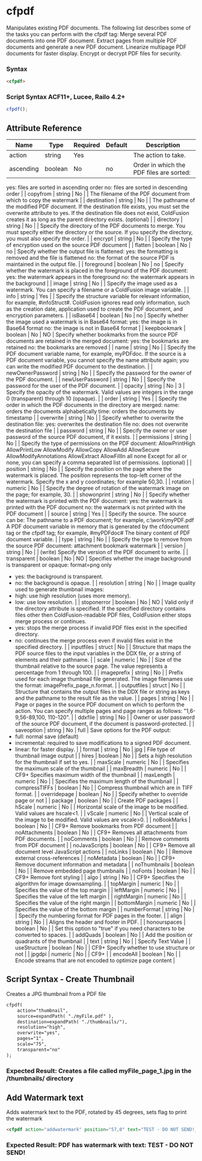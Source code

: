 # cfpdf

Manipulates existing PDF documents. The following list describes some of the
 tasks you can perform with the cfpdf tag:
 Merge several PDF documents into one PDF document.
 Extract pages from multiple PDF documents and generate a new PDF document.
 Linearize multipage PDF documents for faster display.
 Encrypt or decrypt PDF files for security.

### Syntax

```html
<cfpdf>
```

### Script Syntax ACF11+, Lucee, Railo 4.2+

```javascript
cfpdf();
```

## Attribute Reference

| Name | Type | Required | Default | Description |
| --- | --- | --- | --- | --- |
| action | string | Yes |  | The action to take. |
| ascending | boolean | No | no | Order in which the PDF files are sorted:
 yes: files are sorted in ascending order
 no: files are sorted in descending order |
| copyfrom | string | No |  | The filename of the PDF document from which to copy the watermark |
| destination | string | No |  | The pathname of the modified PDF document.
 If the destination file exists, you must set the overwrite attribute to yes.
 If the destination file does not exist, ColdFusion creates it as long as
 the parent directory exists. (optional) |
| directory | string | No |  | Specify the directory of the PDF documents to merge.
 You must specify either the directory or the source.
 If you specify the directory, you must also specify the order. |
| encrypt | string | No |  | Specify the type of encryption used on the source PDF document |
| flatten | boolean | No | no | Specify whether the output file is flattened:
 yes: the formatting is removed and the file is flattened
 no: the format of the source PDF is maintained in the output file. |
| foreground | boolean | No | no | Specify whether the watermark is placed in the foreground of the PDF document:
 yes: the watermark appears in the foreground
 no: the watermark appears in the background |
| image | string | No |  | Specify the image used as a watermark.
 You can specify a filename or a ColdFusion image variable. |
| info | string | Yes |  | Specify the structure variable for relevant information, for example, #infoStruct#.
 ColdFusion ignores read only information, such as the creation date, application used to create
 the PDF document, and encryption parameters. |
| isBase64 | boolean | No | no | Specify whether the image used a watermark is in Base64 format:
 yes: the image is in Base64 format
 no: the image is not in Base64 format |
| keepbookmark | boolean | No | NO | Specify whether bookmarks from the source PDF
 documents are retained in the merged document:
 yes: the bookmarks are retained
 no: the bookmarks are removed |
| name | string | No |  | Specify the PDF document variable name, for example, myPDFdoc.
 If the source is a PDF document variable, you cannot specify the
 name attribute again; you can write the modified PDF document
 to the destination. |
| newOwnerPassword | string | No |  | Specify the password for the owner of the PDF document. |
| newUserPassword | string | No |  | Specify the password for the user of the PDF document. |
| opacity | string | No | 3 | Specify the opacity of the watermark.
 Valid values are integers in the range 0 (transparent)
 through 10 (opaque). |
| order | string | Yes |  | Specify the order in which the PDF documents
 in the directory are merged:
 name: orders the documents alphabetically
 time: orders the documents by timestamp |
| overwrite | string | No |  | Specify whether to overwrite the destination file:
 yes: overwrites the destination file
 no: does not overwrite the destination file |
| password | string | No |  | Specify the owner or user password of the source PDF document, if it exists. |
| permissions | string | No |  | Specify the type of permissions on the PDF document:
 AllowPrintHigh
 AllowPrintLow
 AllowModify
 AllowCopy
 AllowAdd
 AllowSecure
 AllowModifyAnnotations
 AllowExtract
 AllowFillIn
 all
 none
 Except for all or none, you can specify a
 comma separated list of permissions. (optional) |
| position | string | No |  | Specify the position on the page where
 the watermark is placed. The position represents the
 top-left corner of the watermark.
 Specify the x and y coordinates; for example 50,30. |
| rotation | numeric | No |  | Specify the degree of rotation of
 the watermark image on the page; for example, 30. |
| showonprint | string | No |  | Specify whether the watermark is printed with
 the PDF document:
 yes: the watermark is printed with the PDF document
 no: the watermark is not printed with the PDF document |
| source | string | Yes |  | Specify the source. The source can be:
 The pathname to a PDF document; for example, c:\work\myPDF.pdf
 A PDF document variable in memory that is generated by the
 cfdocument tag or the cfpdf tag; for example, #myPDFdoc#
 The binary content of PDF document variable. |
| type | string | No |  | Specify the type to remove from the source PDF document:
 attachment
 bookmark
 watermark |
| version | string | No |  | (write) Specify the version of the PDF document to write. |
| transparent | boolean | No | NO | Specifies whether the image background is transparent or opaque: format=png only
 * yes: the background is transparent.
 * no: the background is opaque. |
| resolution | string | No |  | Image quality used to generate thumbnail images:
 * high: use high resolution (uses more memory).
 * low: use low resolution. |
| stoponerror | boolean | No | NO | Valid only if the directory attribute is specified. If the specified directory contains files other then ColdFusion-readable PDF files, ColdFusion either stops merge process or continues.
 * yes: stops the merge process if invalid PDF files exist in the specified directory.
 * no: continues the merge process even if invalid files exist in the specified directory. |
| inputfiles | struct | No |  | Structure that maps the PDF source files to the input variables in the DDX file, or a string of elements and their pathname. |
| scale | numeric | No |  | Size of the thumbnail relative to the source page. The value represents a percentage from 1 through 100. |
| imageprefix | string | No |  | Prefix used for each image thumbnail file generated. The image filenames use the format: imagePrefix_page_n.format. |
| outputfiles | struct | No |  | Structure that contains the output files in the DDX file or string as keys and the pathname to the result file as the value. |
| pages | string | No |  | Page or pages in the source PDF document on which to perform the action. You can specify multiple pages and page ranges as follows: "1,6-9,56-89,100, 110-120". |
| ddxfile | string | No |  | Owner or user password of the source PDF document, if the document is password-protected. |
| saveoption | string | No | full | Save options for the PDF output:
 * full: normal save (default)
 * incremental: required to save modifications to a signed PDF document.
 * linear: for faster display. |
| format | string | No | jpg | File type of thumbnail image output |
| hires | boolean | No |  | Sets a high resolution for the thumbnail if set to yes. |
| maxScale | numeric | No |  | Specifies the maximum scale of the thumbnail |
| maxBreadth | numeric | No |  | CF9+ Specifies maximum width of the thumbnail |
| maxLength | numeric | No |  | Specifies the maximum length of the thumbnail |
| compressTIFFs | boolean | No |  | Compress thumbnail which are in TIFF format. |
| overridepage | boolean | No |  | Specify whether to override page or not |
| package | boolean | No |  | Create PDF packages |
| hScale | numeric | No |  | Horizontal scale of the image to be modified. Valid values are hscale<1. |
| vScale | numeric | No |  | Vertical scale of the image to be modified. Valid values are vscale>0. |
| noBookMarks | boolean | No |  | CF9+ Remove bookmarks from PDF document |
| noAttachments | boolean | No |  | CF9+ Removes all attachments from PDF documents. |
| noComments | boolean | No |  | Remove comments from PDF document |
| noJavaScripts | boolean | No |  | CF9+ Remove all document level JavaScript actions |
| noLinks | boolean | No |  | Remove external cross-references |
| noMetadata | boolean | No |  | CF9+ Remove document information and metadata |
| noThumbnails | boolean | No |  | Remove embedded page thumbnails |
| noFonts | boolean | No |  | CF9+ Remove font styling |
| algo | string | No |  | CF9+ Specifies the algorithm for image downsampling. |
| topMargin | numeric | No |  | Specifies the value of the top margin |
| leftMargin | numeric | No |  | Specifies the value of the left margin |
| rightMargin | numeric | No |  | Specifies the value of the right margin |
| bottomMargin | numeric | No |  | Specifies the value of the bottom margin |
| numberFormat | string | No |  | Specify the numbering format for PDF pages in the footer. |
| align | string | No |  | Aligns the header and footer in PDF. |
| honourspaces | boolean | No |  | Set this option to "true" if you need characters to be converted to spaces. |
| addQuads | boolean | No |  | Add the position or quadrants of the thumbnail |
| text | string | No |  | Specify Text Value |
| useStructure | boolean | No |  | CF9+ Specify whether to use structure or not |
| jpgdpi | numeric | No |  | CF9+ |
| encodeAll | boolean | No |  | Encode streams that are not encoded to optimize page content |

## Script Syntax - Create Thumbnail

Creates a JPG thumbnail from a PDF file

```html
cfpdf(
    action="thumbnail",
    source=expandPath( "./myFile.pdf" ),
    destination=expandPath( "./thumbnails/"),
    resolution="high",
    overwrite="yes",
    pages="1",
    scale="75",
    transparent="no"
);
```

### Expected Result: Creates a file called myFile_page_1.jpg in the /thumbnails/ directory

## Add Watermark text

Adds watermark text to the PDF, rotated by 45 degrees, sets flag to print the watermark

```html
<cfpdf action="addwatermark" position="57,0" text="TEST - DO NOT SEND!_" source="local.tempPdf" rotation="45" foreground="true" showonprint="true">
```

### Expected Result: PDF has watermark with text: TEST - DO NOT SEND!
